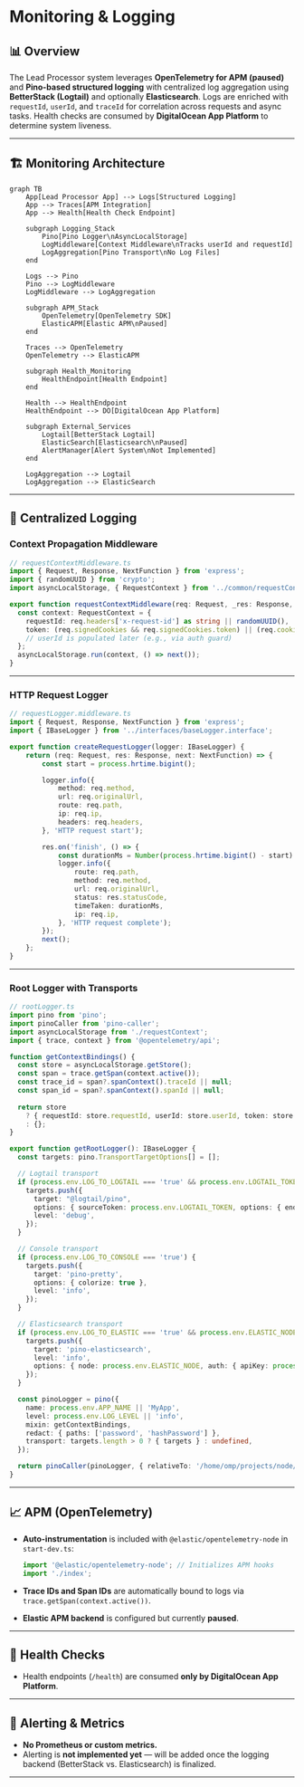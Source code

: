 # Monitoring & Logging
## 📊 Overview

The Lead Processor system leverages **OpenTelemetry for APM (paused)** and **Pino-based structured logging** with centralized log aggregation using **BetterStack (Logtail)** and optionally **Elasticsearch**. Logs are enriched with `requestId`, `userId`, and `traceId` for correlation across requests and async tasks. Health checks are consumed by **DigitalOcean App Platform** to determine system liveness.

---

## 🏗️ Monitoring Architecture

```mermaid
graph TB
    App[Lead Processor App] --> Logs[Structured Logging]
    App --> Traces[APM Integration]
    App --> Health[Health Check Endpoint]

    subgraph Logging_Stack
        Pino[Pino Logger\nAsyncLocalStorage]
        LogMiddleware[Context Middleware\nTracks userId and requestId]
        LogAggregation[Pino Transport\nNo Log Files]
    end

    Logs --> Pino
    Pino --> LogMiddleware
    LogMiddleware --> LogAggregation

    subgraph APM_Stack
        OpenTelemetry[OpenTelemetry SDK]
        ElasticAPM[Elastic APM\nPaused]
    end

    Traces --> OpenTelemetry
    OpenTelemetry --> ElasticAPM

    subgraph Health_Monitoring
        HealthEndpoint[Health Endpoint]
    end

    Health --> HealthEndpoint
    HealthEndpoint --> DO[DigitalOcean App Platform]

    subgraph External_Services
        Logtail[BetterStack Logtail]
        ElasticSearch[Elasticsearch\nPaused]
        AlertManager[Alert System\nNot Implemented]
    end

    LogAggregation --> Logtail
    LogAggregation --> ElasticSearch

```

---

## 📝 Centralized Logging

### **Context Propagation Middleware**

```typescript
// requestContextMiddleware.ts
import { Request, Response, NextFunction } from 'express';
import { randomUUID } from 'crypto';
import asyncLocalStorage, { RequestContext } from '../common/requestContext';

export function requestContextMiddleware(req: Request, _res: Response, next: NextFunction) {
  const context: RequestContext = {
    requestId: req.headers['x-request-id'] as string || randomUUID(),
    token: (req.signedCookies && req.signedCookies.token) || (req.cookies && req.cookies.token) || "",
    // userId is populated later (e.g., via auth guard)
  };
  asyncLocalStorage.run(context, () => next());
}
```

---

### **HTTP Request Logger**

```typescript
// requestLogger.middleware.ts
import { Request, Response, NextFunction } from 'express';
import { IBaseLogger } from '../interfaces/baseLogger.interface';

export function createRequestLogger(logger: IBaseLogger) {
    return (req: Request, res: Response, next: NextFunction) => {
        const start = process.hrtime.bigint();

        logger.info({
            method: req.method,
            url: req.originalUrl,
            route: req.path,
            ip: req.ip,
            headers: req.headers,
        }, 'HTTP request start');

        res.on('finish', () => {
            const durationMs = Number(process.hrtime.bigint() - start) / 1_000_000;
            logger.info({
                route: req.path,
                method: req.method,
                url: req.originalUrl,
                status: res.statusCode,
                timeTaken: durationMs,
                ip: req.ip,
            }, 'HTTP request complete');
        });
        next();
    };
}
```

---

### **Root Logger with Transports**

```typescript
// rootLogger.ts
import pino from 'pino';
import pinoCaller from 'pino-caller';
import asyncLocalStorage from './requestContext';
import { trace, context } from '@opentelemetry/api';

function getContextBindings() {
  const store = asyncLocalStorage.getStore();
  const span = trace.getSpan(context.active());
  const trace_id = span?.spanContext().traceId || null;
  const span_id = span?.spanContext().spanId || null;
  
  return store
    ? { requestId: store.requestId, userId: store.userId, token: store.token, environment: process.env.NODE_ENV, trace_id, span_id }
    : {};
}

export function getRootLogger(): IBaseLogger {
  const targets: pino.TransportTargetOptions[] = [];

  // Logtail transport
  if (process.env.LOG_TO_LOGTAIL === 'true' && process.env.LOGTAIL_TOKEN) {
    targets.push({
      target: "@logtail/pino",
      options: { sourceToken: process.env.LOGTAIL_TOKEN, options: { endpoint: process.env.LOGTAIL_ENDPOINT } },
      level: 'debug',
    });
  }

  // Console transport
  if (process.env.LOG_TO_CONSOLE === 'true') {
    targets.push({
      target: 'pino-pretty',
      options: { colorize: true },
      level: 'info',
    });
  }

  // Elasticsearch transport
  if (process.env.LOG_TO_ELASTIC === 'true' && process.env.ELASTIC_NODE && process.env.ELASTIC_API_KEY) {
    targets.push({
      target: 'pino-elasticsearch',
      level: 'info',
      options: { node: process.env.ELASTIC_NODE, auth: { apiKey: process.env.ELASTIC_API_KEY }, index: process.env.ELASTIC_LOG_INDEX },
    });
  }

  const pinoLogger = pino({
    name: process.env.APP_NAME || 'MyApp',
    level: process.env.LOG_LEVEL || 'info',
    mixin: getContextBindings,
    redact: { paths: ['password', 'hashPassword'] },
    transport: targets.length > 0 ? { targets } : undefined,
  });

  return pinoCaller(pinoLogger, { relativeTo: '/home/omp/projects/node/lead-processor' }) as IBaseLogger;
}
```

---

## 📈 APM (OpenTelemetry)

* **Auto-instrumentation** is included with `@elastic/opentelemetry-node` in `start-dev.ts`:

  ```typescript
  import '@elastic/opentelemetry-node'; // Initializes APM hooks
  import './index';
  ```
* **Trace IDs and Span IDs** are automatically bound to logs via `trace.getSpan(context.active())`.
* **Elastic APM backend** is configured but currently **paused**.

---

## 🏥 Health Checks

* Health endpoints (`/health`) are consumed **only by DigitalOcean App Platform**.

---

## 🚨 Alerting & Metrics

* **No Prometheus or custom metrics.**
* Alerting is **not implemented yet** — will be added once the logging backend (BetterStack vs. Elasticsearch) is finalized.

---
